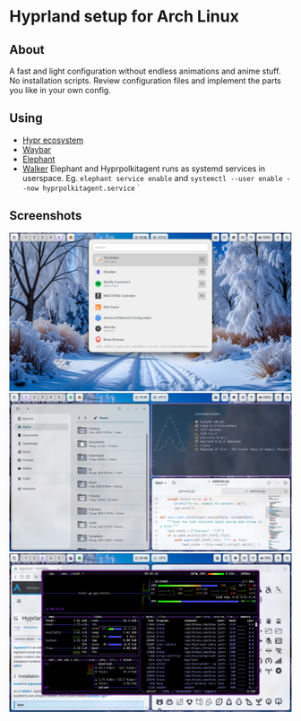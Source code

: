 # Hyprland setup for Arch Linux
## About
A fast and light configuration without endless animations and anime stuff. No installation scripts. Review configuration files and implement the parts you like in your own config.
## Using
* [Hypr ecosystem](https://wiki.hypr.land/Hypr-Ecosystem/)
* [Waybar](https://github.com/Alexays/Waybar)
* [Elephant](https://github.com/abenz1267/elephant/)
* [Walker](https://github.com/abenz1267/walker/)
Elephant and Hyprpolkitagent runs as systemd services in userspace. Eg. `elephant service enable` and `systemctl --user enable --now hyprpolkitagent.service`
`
## Screenshots
![Hyprland Desktop](screenshots/desktop1.png)
![Hyprland Desktop](screenshots/desktop2.png)
![Hyprland Desktop](screenshots/desktop3.png)
